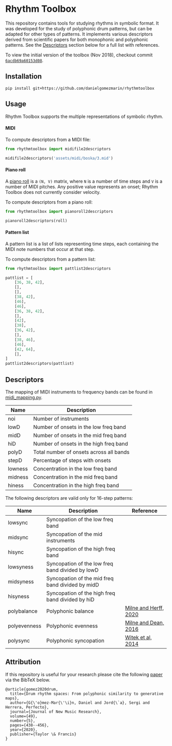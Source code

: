 # Rhythm Toolbox

This repository contains tools for studying rhythms in symbolic format. It was developed for the study of polyphonic
drum patterns, but can be adapted for other types of patterns. It implements various descriptors derived from scientific
papers for both monophonic and polyphonic patterns. See the [Descriptors](#descriptors) section below for a full list
with references.

To view the initial version of the toolbox (Nov 2018), checkout
commit [`6acdb69a60153d08`](https://github.com/danielgomezmarin/rhythmtoolbox/tree/6acdb69a60153d0874da87560df3d7c62765e27a).

## Installation

```
pip install git+https://github.com/danielgomezmarin/rhythmtoolbox
```

## Usage

Rhythm Toolbox supports the multiple representations of symbolic rhythm.

#### MIDI

To compute descriptors from a MIDI file:

```python
from rhythmtoolbox import midifile2descriptors

midifile2descriptors('assets/midi/boska/3.mid')
```

#### Piano roll

A [piano roll](https://en.wikipedia.org/wiki/Piano_roll#In_digital_audio_workstations) is a `(N, V)` matrix, where `N`
is a number of time steps and `V` is a number of MIDI pitches. Any positive value represents an onset; Rhythm Toolbox
does not currently consider velocity.

To compute descriptors from a piano roll:

```python
from rhythmtoolbox import pianoroll2descriptors

pianoroll2descriptors(roll)
```

#### Pattern list

A pattern list is a list of lists representing time steps, each containing the MIDI note numbers that occur at that
step.

To compute descriptors from a pattern list:

```python
from rhythmtoolbox import pattlist2descriptors

pattlist = [
    [36, 38, 42],
    [],
    [],
    [38, 42],
    [46],
    [46],
    [36, 38, 42],
    [],
    [42],
    [38],
    [36, 42],
    [],
    [38, 46],
    [46],
    [42, 64],
    [],
]
pattlist2descriptors(pattlist)
```

## Descriptors

The mapping of MIDI instruments to frequency bands can be found in [midi_mapping.py](./rhythmtoolbox/midi_mapping.py).

| Name      | Description                              |
|-----------|------------------------------------------|
| noi       | Number of instruments                    |
| lowD      | Number of onsets in the low freq band    |
| midD      | Number of onsets in the mid freq band    |
| hiD       | Number of onsets in the high freq band   |
| polyD     | Total number of onsets across all bands  |
| stepD     | Percentage of steps with onsets          |
| lowness   | Concentration in the low freq band       |
| midness   | Concentration in the mid freq band       |
| hiness    | Concentration in the high freq band      |


The following descriptors are valid only for 16-step patterns:

| Name         | Description                                      | Reference                                                                |
|--------------|--------------------------------------------------|--------------------------------------------------------------------------|
| lowsync      | Syncopation of the low freq band                 |                                                                          |
| midsync      | Syncopation of the mid instruments               |                                                                          |
| hisync       | Syncopation of the high freq band                |                                                                          |
| lowsyness    | Syncopation of the low freq band divided by lowD |                                                                          |
| midsyness    | Syncopation of the mid freq band divided by midD |                                                                          |
| hisyness     | Syncopation of the high freq band divided by hiD |                                                                          |
| polybalance  | Polyphonic balance                               | [Milne and Herff, 2020](https://doi.org/10.1016/j.cognition.2020.104233) |
| polyevenness | Polyphonic evenness                              | [Milne and Dean, 2016](https://doi.org/10.1162/COMJ_a_00343)             |
| polysync     | Polyphonic syncopation                           | [Witek et al, 2014](https://doi.org/10.1371/journal.pone.0094446)        |


## Attribution

If this repository is useful for your research please cite the
following [paper](https://doi.org/10.1080/09298215.2020.1806887)
via the BibTeX below.

    @article{gomez2020drum,
      title={Drum rhythm spaces: From polyphonic similarity to generative maps},
      author={G{\'o}mez-Mar{\'\i}n, Daniel and Jord{\`a}, Sergi and Herrera, Perfecto},
      journal={Journal of New Music Research},
      volume={49},
      number={5},
      pages={438--456},
      year={2020},
      publisher={Taylor \& Francis}
    }
